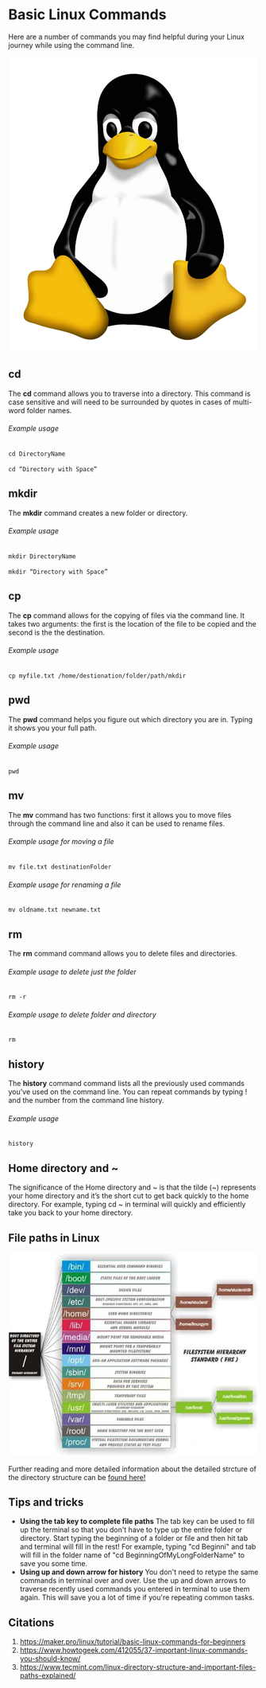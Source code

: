 # Basic Linux Commands

Here are a number of commands you may find helpful during your Linux journey while using the command line.

![Linux Penguin](../images/linux-penguin.png) 

## cd
The **cd** command allows you to traverse into a directory. This command is case sensitive and will need to be surrounded by quotes in cases of multi-word folder names. 

###### Example usage
`cd DirectoryName`

`cd “Directory with Space”`


## mkdir
The **mkdir** command creates a new folder or directory. 

###### Example usage
`mkdir DirectoryName`

`mkdir “Directory with Space”`


## cp 
The **cp** command allows for the copying of files via the command line. It takes two arguments: the first is the location of the file to be copied and the second is the the destination. 
 
###### Example usage
`cp myfile.txt /home/destionation/folder/path/mkdir`


## pwd
The **pwd** command helps you figure out which directory you are in. Typing it shows you your full path.

###### Example usage
`pwd`


## mv
The **mv** command  has two functions: first it allows you to move files through the command line and also it can be used to rename files.  

###### Example usage for moving a file
`mv file.txt destinationFolder`

###### Example usage for renaming a file
`mv oldname.txt newname.txt`


## rm
The **rm** command command allows you to delete files and directories. 

###### Example usage to delete just the folder
`rm -r `

###### Example usage to delete folder and directory
`rm `


## history
The **history** command command lists all the previously used commands you’ve used on the command line. You can repeat commands by typing ! and the number from the command line history.

###### Example usage
`history`


## Home directory and ~
The significance of the Home directory and ~ is that the tilde (~) represents your home directory and it’s the short cut to get back quickly to the home directory. For example, typing cd ~ in terminal will quickly and efficiently take you back to your home directory. 


## File paths in Linux

![Linux Directory Structure](../images/Linux-Directory-Structure.jpeg)

Further reading and more detailed information about the detailed strcture of the directory structure can be [found here!](https://www.tecmint.com/linux-directory-structure-and-important-files-paths-explained/)



## Tips and tricks
* **Using the tab key to complete file paths** The tab key can be used to fill up the terminal so that you don't have to type up the entire folder or directory. Start typing the beginning of a folder or file and then hit tab and terminal will fill in the rest! For example, typing "cd Beginni" and tab will fill in the folder name of "cd BeginningOfMyLongFolderName" to save you some time. 
* **Using up and down arrow for history** You don't need to retype the same commands in terminal over and over. Use the up and down arrows to traverse recently used commands you entered in terminal to use them again. This will save you a lot of time if you're repeating common tasks. 


## Citations
1. https://maker.pro/linux/tutorial/basic-linux-commands-for-beginners
2. https://www.howtogeek.com/412055/37-important-linux-commands-you-should-know/
3. https://www.tecmint.com/linux-directory-structure-and-important-files-paths-explained/
